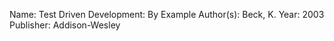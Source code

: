 
Name:  Test Driven Development: By Example
Author(s):  Beck, K.
Year:  2003
Publisher:  Addison-Wesley